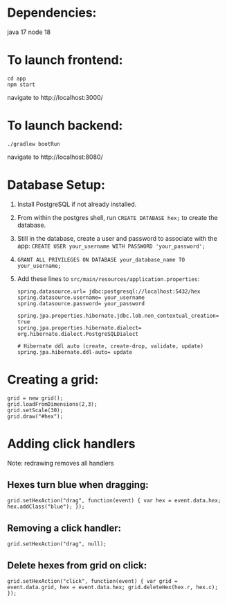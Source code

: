 # Dependencies:

java 17
node 18

# To launch frontend:
    cd app
    npm start
navigate to http://localhost:3000/

# To launch backend:
    ./gradlew bootRun
navigate to http://localhost:8080/

# Database Setup:
1. Install PostgreSQL if not already installed.
2. From within the postgres shell, run `CREATE DATABASE hex;` to create the database.
3. Still in the database, create a user and password to associate with the app:
    `CREATE USER your_username WITH PASSWORD 'your_password';`

4. `GRANT ALL PRIVILEGES ON DATABASE your_database_name TO your_username;`
5. Add these lines to `src/main/resources/application.properties`:
    ```
    spring.datasource.url= jdbc:postgresql://localhost:5432/hex
    spring.datasource.username= your_username
    spring.datasource.password= your_password

    spring.jpa.properties.hibernate.jdbc.lob.non_contextual_creation= true
    spring.jpa.properties.hibernate.dialect= org.hibernate.dialect.PostgreSQLDialect

    # Hibernate ddl auto (create, create-drop, validate, update)
    spring.jpa.hibernate.ddl-auto= update
    ```

# Creating a grid:
    grid = new grid();
    grid.loadFromDimensions(2,3);
    grid.setScale(30);
    grid.draw("#hex");

# Adding click handlers
Note: redrawing removes all handlers
## Hexes turn blue when dragging:
    grid.setHexAction("drag", function(event) { var hex = event.data.hex; hex.addClass("blue"); });
## Removing a click handler:
    grid.setHexAction("drag", null);
## Delete hexes from grid on click:
    grid.setHexAction("click", function(event) { var grid = event.data.grid, hex = event.data.hex; grid.deleteHex(hex.r, hex.c); });



